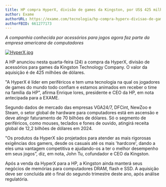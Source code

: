 ```yaml
---
title: HP compra HyperX, divisão de games da Kingston, por US$ 425 milhões
author: Exame
authorURL: https://exame.com/tecnologia/hp-compra-hyperx-divisao-de-games-da-kingston-por-us-425-milhoes/
authorFBID: 661277173
---
```


*A companhia conhecida por acessórios para jogos agora faz parte da empresa americana de computadores*

[![HyperX.jpg](https://i.postimg.cc/15WN3B5J/HyperX.jpg)](https://postimg.cc/3dvwLgGv)

A HP anunciou nesta quarta-feira (24) a compra da HyperX, divisão de acessórios para games da Kingston Technology Company. O valor da aquisição é de 425 milhões de dólares.

"A HyperX é líder em periféricos e tem uma tecnologia na qual os jogadores de games do mundo todo confiam e estamos animados em receber o time na família da HP", afirma Enrique lores, presidente e CEO da HP, em nota antecipada para a EXAME.

Segundo dados de mercado das empresas VGA24/7, DFCint, NewZoo e Steam, o setor global de hardware para computadores está em ascensão e deve atingir faturamento de 70 bilhões de dólares. Só o segmento de periféricos, como mouses, teclados e fones de ouvido, atingirá receita global de 12,2 bilhões de dólares em 2024.

"Os produtos da HyperX são projetados para atender as mais rigorosas exigências dos gamers, desde os casuais até os mais 'hardcore', dando a eles uma vantagem competitiva e ajudando-os a ter o melhor desempenho em seus jogos”, diz, em nota, John Tu, cofundador e CEO da Kingston.

Após a venda da HyperX para a HP, a Kingston ainda manterá seus negócios de memórias para computadores DRAM, flash e SSD. A aquisição deve ser concluída até o final do segundo trimestre deste ano, após análise regulatória.
